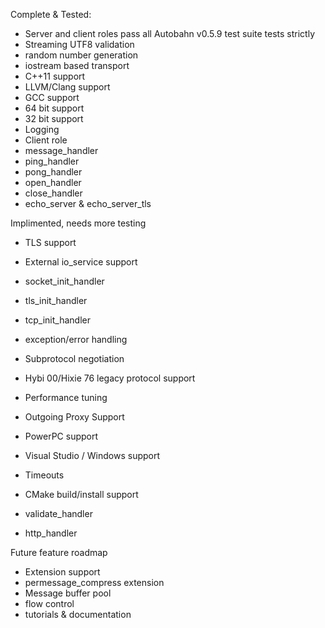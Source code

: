 Complete & Tested:
- Server and client roles pass all Autobahn v0.5.9 test suite tests strictly
- Streaming UTF8 validation
- random number generation
- iostream based transport
- C++11 support
- LLVM/Clang support
- GCC support
- 64 bit support
- 32 bit support
- Logging
- Client role
- message_handler
- ping_handler
- pong_handler
- open_handler
- close_handler
- echo_server & echo_server_tls

Implimented, needs more testing
- TLS support
- External io_service support
- socket_init_handler
- tls_init_handler
- tcp_init_handler
- exception/error handling
- Subprotocol negotiation
- Hybi 00/Hixie 76 legacy protocol support
- Performance tuning
- Outgoing Proxy Support
- PowerPC support
- Visual Studio / Windows support
- Timeouts
- CMake build/install support

- validate_handler
- http_handler

Future feature roadmap
- Extension support
- permessage_compress extension
- Message buffer pool
- flow control
- tutorials & documentation
